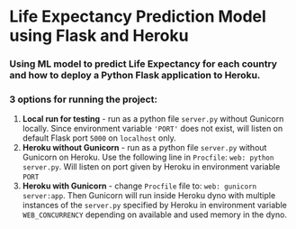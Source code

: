 # Life Expectancy Prediction Model using Flask and Heroku

### Using ML model to predict Life Expectancy for each country and how to deploy a Python Flask application to Heroku.

### 3 options for running the project:
1. **Local run for testing** - run as a python file `server.py` without Gunicorn locally.  Since environment variable `'PORT'` does not exist, will listen on default Flask port `5000` on `localhost` only.
2. **Heroku without Gunicorn** - run as a python file `server.py` without Gunicorn on Heroku.  Use the following line in `Procfile`:
   `web: python server.py`.  Will listen on port given by Heroku in environment variable `PORT`
3. **Heroku with Gunicorn** - change `Procfile` file to: 
   `web: gunicorn server:app`.
   Then Gunicorn will run inside Heroku dyno with multiple instances of the `server.py` specified by Heroku in environment variable `WEB_CONCURRENCY` depending on available and used memory in the dyno.
   